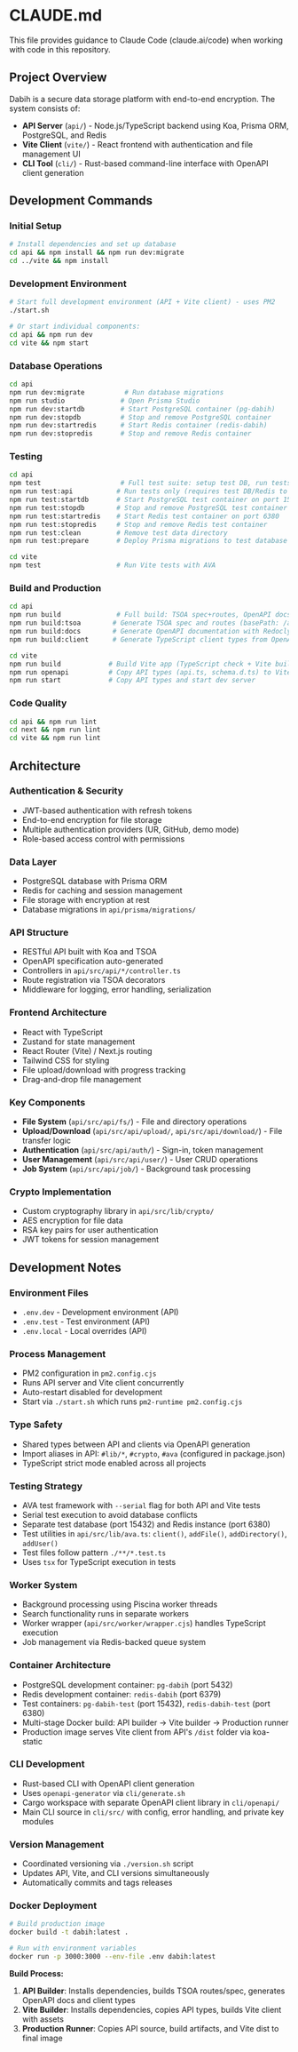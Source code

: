 # CLAUDE.md

This file provides guidance to Claude Code (claude.ai/code) when working with code in this repository.

## Project Overview

Dabih is a secure data storage platform with end-to-end encryption. The system consists of:

- **API Server** (`api/`) - Node.js/TypeScript backend using Koa, Prisma ORM, PostgreSQL, and Redis
- **Vite Client** (`vite/`) - React frontend with authentication and file management UI
- **CLI Tool** (`cli/`) - Rust-based command-line interface with OpenAPI client generation

## Development Commands

### Initial Setup
```bash
# Install dependencies and set up database
cd api && npm install && npm run dev:migrate
cd ../vite && npm install
```

### Development Environment
```bash
# Start full development environment (API + Vite client) - uses PM2
./start.sh

# Or start individual components:
cd api && npm run dev
cd vite && npm start
```

### Database Operations
```bash
cd api
npm run dev:migrate          # Run database migrations
npm run studio              # Open Prisma Studio
npm run dev:startdb         # Start PostgreSQL container (pg-dabih)
npm run dev:stopdb          # Stop and remove PostgreSQL container
npm run dev:startredis      # Start Redis container (redis-dabih)
npm run dev:stopredis       # Stop and remove Redis container
```

### Testing
```bash
cd api
npm test                    # Full test suite: setup test DB, run tests with AVA --serial, cleanup
npm run test:api           # Run tests only (requires test DB/Redis to be running)
npm run test:startdb       # Start PostgreSQL test container on port 15432
npm run test:stopdb        # Stop and remove PostgreSQL test container
npm run test:startredis    # Start Redis test container on port 6380
npm run test:stopredis     # Stop and remove Redis test container
npm run test:clean         # Remove test data directory
npm run test:prepare       # Deploy Prisma migrations to test database

cd vite
npm test                   # Run Vite tests with AVA
```

### Build and Production
```bash
cd api
npm run build              # Full build: TSOA spec+routes, OpenAPI docs, client types
npm run build:tsoa        # Generate TSOA spec and routes (basePath: /api/v1)
npm run build:docs        # Generate OpenAPI documentation with Redocly
npm run build:client      # Generate TypeScript client types from OpenAPI spec

cd vite
npm run build            # Build Vite app (TypeScript check + Vite build)
npm run openapi          # Copy API types (api.ts, schema.d.ts) to Vite client
npm run start            # Copy API types and start dev server
```

### Code Quality
```bash
cd api && npm run lint
cd next && npm run lint
cd vite && npm run lint
```

## Architecture

### Authentication & Security
- JWT-based authentication with refresh tokens
- End-to-end encryption for file storage
- Multiple authentication providers (UR, GitHub, demo mode)
- Role-based access control with permissions

### Data Layer
- PostgreSQL database with Prisma ORM
- Redis for caching and session management
- File storage with encryption at rest
- Database migrations in `api/prisma/migrations/`

### API Structure
- RESTful API built with Koa and TSOA
- OpenAPI specification auto-generated
- Controllers in `api/src/api/*/controller.ts`
- Route registration via TSOA decorators
- Middleware for logging, error handling, serialization

### Frontend Architecture
- React with TypeScript
- Zustand for state management
- React Router (Vite) / Next.js routing
- Tailwind CSS for styling
- File upload/download with progress tracking
- Drag-and-drop file management

### Key Components
- **File System** (`api/src/api/fs/`) - File and directory operations
- **Upload/Download** (`api/src/api/upload/`, `api/src/api/download/`) - File transfer logic
- **Authentication** (`api/src/api/auth/`) - Sign-in, token management
- **User Management** (`api/src/api/user/`) - User CRUD operations
- **Job System** (`api/src/api/job/`) - Background task processing

### Crypto Implementation
- Custom cryptography library in `api/src/lib/crypto/`
- AES encryption for file data
- RSA key pairs for user authentication
- JWT tokens for session management

## Development Notes

### Environment Files
- `.env.dev` - Development environment (API)
- `.env.test` - Test environment (API)
- `.env.local` - Local overrides (API)

### Process Management
- PM2 configuration in `pm2.config.cjs`
- Runs API server and Vite client concurrently
- Auto-restart disabled for development
- Start via `./start.sh` which runs `pm2-runtime pm2.config.cjs`

### Type Safety
- Shared types between API and clients via OpenAPI generation
- Import aliases in API: `#lib/*`, `#crypto`, `#ava` (configured in package.json)
- TypeScript strict mode enabled across all projects

### Testing Strategy
- AVA test framework with `--serial` flag for both API and Vite tests
- Serial test execution to avoid database conflicts
- Separate test database (port 15432) and Redis instance (port 6380)
- Test utilities in `api/src/lib/ava.ts`: `client()`, `addFile()`, `addDirectory()`, `addUser()`
- Test files follow pattern `./**/*.test.ts`
- Uses `tsx` for TypeScript execution in tests

### Worker System
- Background processing using Piscina worker threads
- Search functionality runs in separate workers
- Worker wrapper (`api/src/worker/wrapper.cjs`) handles TypeScript execution
- Job management via Redis-backed queue system

### Container Architecture
- PostgreSQL development container: `pg-dabih` (port 5432)
- Redis development container: `redis-dabih` (port 6379)
- Test containers: `pg-dabih-test` (port 15432), `redis-dabih-test` (port 6380)
- Multi-stage Docker build: API builder → Vite builder → Production runner
- Production image serves Vite client from API's `/dist` folder via koa-static

### CLI Development
- Rust-based CLI with OpenAPI client generation
- Uses `openapi-generator` via `cli/generate.sh`
- Cargo workspace with separate OpenAPI client library in `cli/openapi/`
- Main CLI source in `cli/src/` with config, error handling, and private key modules

### Version Management
- Coordinated versioning via `./version.sh` script
- Updates API, Vite, and CLI versions simultaneously
- Automatically commits and tags releases

### Docker Deployment
```bash
# Build production image
docker build -t dabih:latest .

# Run with environment variables
docker run -p 3000:3000 --env-file .env dabih:latest
```

**Build Process:**
1. **API Builder**: Installs dependencies, builds TSOA routes/spec, generates OpenAPI docs and client types
2. **Vite Builder**: Installs dependencies, copies API types, builds Vite client with assets
3. **Production Runner**: Copies API source, build artifacts, and Vite dist to final image